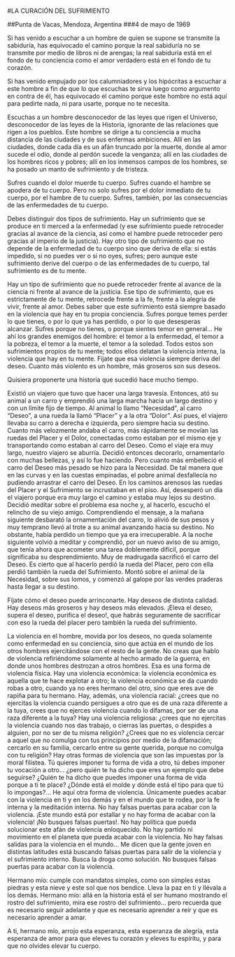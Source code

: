 #LA CURACIÓN DEL SUFRIMIENTO

##Punta de Vacas, Mendoza, Argentina
###4 de mayo de 1969

Si has venido a escuchar a un hombre de quien se supone se transmite la sabiduría, has equivocado el camino porque la real sabiduría no se transmite por medio de libros ni de arengas; la real sabiduría está en el fondo de tu conciencia como el amor verdadero está en el fondo de tu corazón.

Si has venido empujado por los calumniadores y los hipócritas a escuchar a este hombre a fin de que lo que escuchas te sirva luego como argumento en contra de él, has equivocado el camino porque este hombre no está aquí para pedirte nada, ni para usarte, porque no te necesita.

Escuchas a un hombre desconocedor de las leyes que rigen el Universo, desconocedor de las leyes de la Historia, ignorante de las relaciones que rigen a los pueblos. Este hombre se dirige a tu conciencia a mucha distancia de las ciudades y de sus enfermas ambiciones. Allí en las ciudades, donde cada día es un afán truncado por la muerte, donde al amor sucede el odio, donde al perdón sucede la venganza; allí en las ciudades de los hombres ricos y pobres; allí en los inmensos campos de los hombres, se ha posado un manto de sufrimiento y de tristeza.

Sufres cuando el dolor muerde tu cuerpo. Sufres cuando el hambre se apodera de tu cuerpo. Pero no solo sufres por el dolor inmediato de tu cuerpo, por el hambre de tu cuerpo. Sufres, también, por las consecuencias de las enfermedades de tu cuerpo.

Debes distinguir dos tipos de sufrimiento. Hay un sufrimiento que se produce en tí merced a la enfermedad (y ese sufrimiento puede retroceder gracias al avance de la ciencia, así como el hambre puede retroceder pero gracias al imperio de la justicia). Hay otro tipo de sufrimiento que no depende de la enfermedad de tu cuerpo sino que deriva de ella: si estás impedido, si no puedes ver o si no oyes, sufres; pero aunque este sufrimiento derive del cuerpo o de las enfermedades de tu cuerpo, tal sufrimiento es de tu mente.

Hay un tipo de sufrimiento que no puede retroceder frente al avance de la ciencia ni frente al avance de la justicia. Ese tipo de sufrimiento, que es estrictamente de tu mente, retrocede frente a la fe, frente a la alegría de vivir, frente al amor. Debes saber que este sufrimiento está siempre basado en la violencia que hay en tu propia conciencia. Sufres porque temes perder lo que tienes, o por lo que ya has perdido, o por lo que desesperas alcanzar. Sufres porque no tienes, o porque sientes temor en general... He ahí los grandes enemigos del hombre: el temor a la enfermedad, el temor a la pobreza, el temor a la muerte, el temor a la soledad. Todos estos son sufrimientos propios de tu mente; todos ellos delatan la violencia interna, la violencia que hay en tu mente. Fíjate que esa violencia siempre deriva del deseo. Cuanto más violento es un hombre, más groseros son sus deseos.

Quisiera proponerte una historia que sucedió hace mucho tiempo.

Existió un viajero que tuvo que hacer una larga travesía. Entonces, ató su animal a un carro y emprendió una larga marcha hacia un largo destino y con un límite fijo de tiempo. Al animal lo llamo “Necesidad”, al carro “Deseo”, a una rueda la llamó “Placer” y a la otra “Dolor”. Así pues, el viajero llevaba su carro a derecha e izquierda, pero siempre hacia su destino. Cuanto más velozmente andaba el carro, más rápidamente se movían las ruedas del Placer y el Dolor, conectadas como estaban por el mismo eje y transportando como estaban al carro del Deseo. Como el viaje era muy largo, nuestro viajero se aburría. Decidió entonces decorarlo, ornamentarlo con muchas bellezas, y así lo fue haciendo. Pero cuanto más embelleció el carro del Deseo más pesado se hizo para la Necesidad. De tal manera que en las curvas y en las cuestas empinadas, el pobre animal desfallecía no pudiendo arrastrar el carro del Deseo. En los caminos arenosos las ruedas del Placer y el Sufrimiento se incrustaban en el piso. Así, desesperó un día el viajero porque era muy largo el camino y estaba muy lejos su destino. Decidió meditar sobre el problema esa noche y, al hacerlo, escuchó el relincho de su viejo amigo. Comprendiendo el mensaje, a la mañana siguiente desbarató la ornamentación del carro, lo alivió de sus pesos y muy temprano llevó al trote a su animal avanzando hacia su destino. No obstante, había perdido un tiempo que ya era irrecuperable. A la noche siguiente volvió a meditar y comprendió, por un nuevo aviso de su amigo, que tenía ahora que acometer una tarea doblemente difícil, porque significaba su desprendimiento. Muy de madrugada sacrificó el carro del Deseo. Es cierto que al hacerlo perdió la rueda del Placer, pero con ella perdió también la rueda del Sufrimiento. Montó sobre el animal de la Necesidad, sobre sus lomos, y comenzó al galope por las verdes praderas hasta llegar a su destino.

Fíjate cómo el deseo puede arrinconarte. Hay deseos de distinta calidad. Hay deseos más groseros y hay deseos más elevados. ¡Eleva el deseo, supera el deseo, purifica el deseo!, que habrás seguramente de sacrificar con eso la rueda del placer pero también la rueda del sufrimiento.

La violencia en el hombre, movida por los deseos, no queda solamente como enfermedad en su conciencia, sino que actúa en el mundo de los otros hombres ejercitándose con el resto de la gente. No creas que hablo de violencia refiriéndome solamente al hecho armado de la guerra, en donde unos hombres destrozan a otros hombres. Esa es una forma de violencia física. Hay una violencia económica: la violencia económica es aquella que te hace explotar a otro; la violencia económica se da cuando robas a otro, cuando ya no eres hermano del otro, sino que eres ave de rapiña para tu hermano. Hay, además, una violencia racial: ¿crees que no ejercitas la violencia cuando persigues a otro que es de una raza diferente a la tuya, crees que no ejerces violencia cuando lo difamas, por ser de una raza diferente a la tuya? Hay una violencia religiosa: ¿crees que no ejercitas la violencia cuando nos das trabajo, o cierras las puertas, o despides a alguien, por no ser de tu misma religión? ¿Crees que no es violencia cercar a aquel que no comulga con tus principios por medio de la difamación; cercarlo en su familia, cercarlo entre su gente querida, porque no comulga con tu religión? Hay otras formas de violencia que son las impuestas por la moral filistea. Tú quieres imponer tu forma de vida a otro, tú debes imponer tu vocación a otro... ¿pero quién te ha dicho que eres un ejemplo que debe seguirse? ¿Quién te ha dicho que puedes imponer una forma de vida porque a ti te place? ¿Dónde está el molde y dónde está el tipo para que tú lo impongas?... He aquí otra forma de violencia. Únicamente puedes acabar con la violencia en ti y en los demás y en el mundo que te rodea, por la fe interna y la meditación interna. No hay falsas puertas para acabar con la violencia. ¡Este mundo está por estallar y no hay forma de acabar con la violencia! ¡No busques falsas puertas!. No hay política que pueda solucionar este afán de violencia enloquecido. No hay partido ni movimiento en el planeta que pueda acabar con la violencia. No hay falsas salidas para la violencia en el mundo... Me dicen que la gente joven en distintas latitudes está buscando falsas puertas para salir de la violencia y el sufrimiento interno. Busca la droga como solución. No busques falsas puertas para acabar con la violencia.

Hermano mío: cumple con mandatos simples, como son simples estas piedras y esta nieve y este sol que nos bendice. Lleva la paz en ti y llévala a los demás. Hermano mío: allá en la historia está el ser humano mostrando el rostro del sufrimiento, mira ese rostro del sufrimiento... pero recuerda que es necesario seguir adelante y que es necesario aprender a reír y que es necesario aprender a amar.

 A ti, hermano mío, arrojo esta esperanza, esta esperanza de alegría, esta esperanza de amor para que eleves tu corazón y eleves tu espíritu, y para que no olvides elevar tu cuerpo.